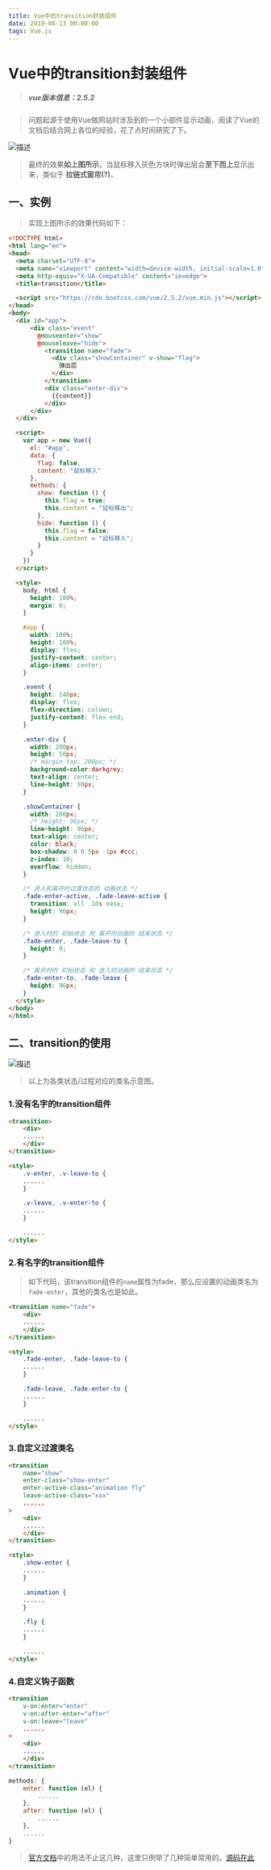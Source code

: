 ```yaml
---
title: Vue中的transition封装组件
date: 2019-08-13 00:00:00
tags: Vue.js
---
```


# Vue中的transition封装组件


>##### vue版本信息：2.5.2

>问题起源于使用Vue做网站时涉及到的一个小部件显示动画，阅读了Vue的文档后结合网上各位的经验，花了点时间研究了下。

![描述](/images/frontend/vue/vue-tran-01.gif)

>最终的效果**如上图所示**，当鼠标移入灰色方块时弹出层会**至下而上**显示出来，类似于 **拉链式窗帘(?)**。

## 一、实例
> 实现上图所示的效果代码如下：

```html
<!DOCTYPE html>
<html lang="en">
<head>
  <meta charset="UTF-8">
  <meta name="viewport" content="width=device-width, initial-scale=1.0">
  <meta http-equiv="X-UA-Compatible" content="ie=edge">
  <title>transition</title>

  <script src="https://cdn.bootcss.com/vue/2.5.2/vue.min.js"></script>
</head>
<body>
  <div id="app">
      <div class="event"
        @mouseenter="show"
        @mouseleave="hide">
          <transition name="fade">
            <div class="showContainer" v-show="flag">
              弹出层
            </div>
          </transition>
          <div class="enter-div">
            {{content}}
          </div>
      </div>
  </div>

  <script>
    var app = new Vue({
      el: "#app",
      data: {
        flag: false,
        content: "鼠标移入"
      },
      methods: {
        show: function () {
          this.flag = true;
          this.content = "鼠标移出";
        },
        hide: function () {
          this.flag = false;
          this.content = "鼠标移入";
        }
      }
    })
  </script>

  <style>
    body, html {
      height: 100%;
      margin: 0;
    }

    #app {
      width: 100%;
      height: 100%;
      display: flex;
      justify-content: center;
      align-items: center;
    }

    .event {
      height: 146px;
      display: flex;
      flex-direction: column;
      justify-content: flex-end;
    }

    .enter-div {
      width: 200px;
      height: 50px;
      /* margin-top: 200px; */
      background-color:darkgrey;
      text-align: center;
      line-height: 50px;
    }

    .showContainer {
      width: 200px;
      /* height: 96px; */
      line-height: 96px;
      text-align: center;
      color: black;
      box-shadow: 0 0 5px -1px #ccc;
      z-index: 10;
      overflow: hidden;
    }

    /* 进入和离开时过渡状态的 动画状态 */
    .fade-enter-active, .fade-leave-active {
      transition: all .10s ease;
      height: 96px;
    }

    /* 进入时的 初始状态 和 离开时动画的 结束状态 */
    .fade-enter, .fade-leave-to {
      height: 0;
    }

    /* 离开时的 初始状态 和 进入时动画的 结束状态 */
    .fade-enter-to, .fade-leave {
      height: 96px;
    }
  </style>
</body>
</html>
```
## 二、transition的使用
![描述](/images/frontend/vue/vue-tran-02.png)
> 以上为各类状态/过程对应的类名示意图。

### 1.没有名字的transition组件

```html
<transition>
	<div>
	......
	</div>
</transition>

<style>
	.v-enter, .v-leave-to {
	......
	}

	.v-leave, .v-enter-to {
	......
	}

	......
</style>
```
### 2.有名字的transition组件
> 如下代码，该transition组件的``name``属性为fade，那么应设置的动画类名为``fade-enter``，其他的类名也是如此。

```html
<transition name="fade">
	<div>
	......
	</div>
</transition>

<style>
	.fade-enter, .fade-leave-to {
	......
	}

	.fade-leave, .fade-enter-to {
	......
	}

	......
</style>

```
### 3.自定义过渡类名
```html
<transition
	name="show"
	enter-class="show-enter"
	enter-active-class="animation fly"
	leave-active-class="xxx"
	......
>
	<div>
	......
	</div>
</transition>

<style>
	.show-enter {
	......
	}

	.animation {
	......
	}

	.fly {
	......
	}

	......
</style>

```

### 4.自定义钩子函数
```html
<transition
	v-on:enter="enter"
	v-on:after-enter="after"
	v-on:leave="leave"
	......
>
	<div>
	......
	</div>
</transition>

```

```js
methods: {
	enter: function (el) {
		......
	},
	after: function (el) {
		......
	},
	......
}
```

> [官方文档](https://cn.vuejs.org/v2/guide/transitions.html)中的用法不止这几种，这里只例举了几种简单常用的。[源码在此](https://github.com/StarlightUnion/Blog-Content/tree/master/Vue/transition)
